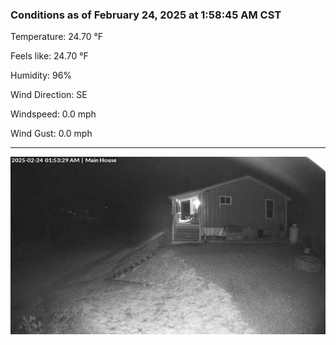 ### Conditions as of February 24, 2025 at 1:58:45 AM CST 

Temperature: 24.70 &deg;F

Feels like: 24.70 &deg;F

Humidity: 96%

Wind Direction: SE

Windspeed: 0.0 mph

Wind Gust: 0.0 mph

---

<img src="./images/latest.jpeg"/>

